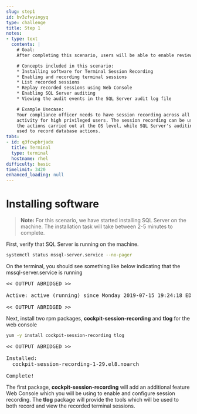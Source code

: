 ```yaml
---
slug: step1
id: bv3zfwyingyq
type: challenge
title: Step 1
notes:
- type: text
  contents: |
    # Goal:
    After completing this scenario, users will be able to enable review recorded sessions in Red Hat Enterprise Linux, and track activity inside SQL Server using SQL Server's auditing feature.

    # Concepts included in this scenario:
    * Installing software for Terminal Session Recording
    * Enabling and recording terminal sessions
    * List recorded sessions
    * Replay recorded sessions using Web Console
    * Enabling SQL Server auditing
    * Viewing the audit events in the SQL Server audit log file

    # Example Usecase:
    Your compliance officer needs to have session recording across all OS and database
    activity for high privileged users. The session recording can be used to review all
    the actions carried out at the OS level, while SQL Server's auditing feature can be
    used to record database actions.
tabs:
- id: q3fcwpbrjadx
  title: Terminal
  type: terminal
  hostname: rhel
difficulty: basic
timelimit: 3420
enhanced_loading: null
---
```

# Installing software

>**Note:** For this scenario, we have started installing SQL Server on the machine. The installation task will take between 2-5 minutes to complete.

First, verify that SQL Server is running on the machine.

```bash
systemctl status mssql-server.service --no-pager
```

On the terminal, you should see something like below indicating that the mssql-server.service is running

<pre class="file">
<< OUTPUT ABRIDGED >>

Active: active (running) since Monday 2019-07-15 19:24:18 EDT; 3h 59min left

<< OUTPUT ABRIDGED >>
</pre>

Next, install two rpm packages, __cockpit-session-recording__ and __tlog__ for the web console

```bash
yum -y install cockpit-session-recording tlog
```

<pre class="file">
<< OUTPUT ABRIDGED >>

Installed:
  cockpit-session-recording-1-29.el8.noarch                      tlog-5-1.el8.x86_64

Complete!
</pre>

The first package, __cockpit-session-recording__ will add an additional feature
Web Console which you will be using to enable and configure session recording.
The __tlog__ package will provide the tools which will be used to both record
and view the recorded terminal sessions.
